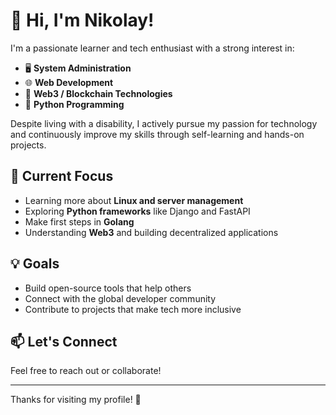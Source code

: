 # 👋 Hi, I'm Nikolay!

I'm a passionate learner and tech enthusiast with a strong interest in:

- 🖥️ **System Administration**
- 🌐 **Web Development**
- 🔗 **Web3 / Blockchain Technologies**
- 🐍 **Python Programming**

Despite living with a disability, I actively pursue my passion for technology and continuously improve my skills through self-learning and hands-on projects.

## 🚀 Current Focus

- Learning more about **Linux and server management**
- Exploring **Python frameworks** like Django and FastAPI
- Make first steps in **Golang**
- Understanding **Web3** and building decentralized applications

## 💡 Goals

- Build open-source tools that help others
- Connect with the global developer community
- Contribute to projects that make tech more inclusive

## 📫 Let's Connect

Feel free to reach out or collaborate!

---

Thanks for visiting my profile! 💙
